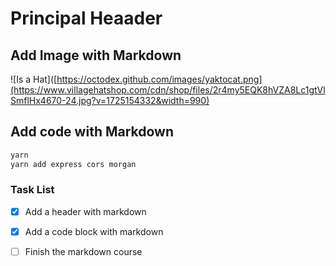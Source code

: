 # Principal Heaader

## Add Image with Markdown
![Is a Hat]([https://octodex.github.com/images/yaktocat.png](https://www.villagehatshop.com/cdn/shop/files/2r4my5EQK8hVZA8Lc1gtVlSmflHx4670-24.jpg?v=1725154332&width=990)

## Add code with Markdown
```sh
yarn
yarn add express cors morgan
```

### Task List
- [X] Add a header with markdown
- [X] Add a code block with markdown
- [ ] Finish the markdown course

